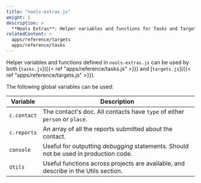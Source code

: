 ```yaml
---
title: "nools-extras.js"
weight: 5
description: >
  **Nools Extras**: Helper variables and functions for Tasks and Targets
relatedContent: >
  apps/reference/targets
  apps/reference/tasks
---
```


Helper variables and functions defined in `nools-extras.js` can be used by both [`tasks.js`]({{< ref "apps/reference/tasks.js" >}}) and [`targets.js`]({{< ref "apps/reference/targets.js" >}}).

The following global variables can be used:

| Variable | Description |
|---|---|
| `c.contact` | The contact's doc. All contacts have `type` of either `person` or `place`.
| `c.reports` | An array of all the reports submitted about the contact.
| `console` | Useful for outputting _debugging_ statements. Should not be used in production code. |
| `Utils` | Useful functions across projects are available, and describe in the Utils section. |
